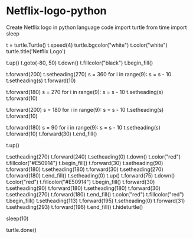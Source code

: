 # Netflix-logo-python
Create Netflix  logo in python language code
import turtle
from time import sleep

t = turtle.Turtle()
t.speed(4)
turtle.bgcolor("white")
t.color("white")
turtle.title('Netflix Logo')

t.up()
t.goto(-80, 50)
t.down()
t.fillcolor("black")
t.begin_fill()

t.forward(200)
t.setheading(270)
s = 360
for i in range(9):
    s = s - 10
    t.setheading(s)
    t.forward(10)

t.forward(180)
s = 270
for i in range(9):
    s = s - 10
    t.setheading(s)
    t.forward(10)

t.forward(200)
s = 180
for i in range(9):
    s = s - 10
    t.setheading(s)
    t.forward(10)

t.forward(180)
s = 90
for i in range(9):
    s = s - 10
    t.setheading(s)
    t.forward(10)
t.forward(30)
t.end_fill()

t.up()

t.setheading(270)
t.forward(240)
t.setheading(0)
t.down()
t.color("red")
t.fillcolor("#E50914")
t.begin_fill()
t.forward(30)
t.setheading(90)
t.forward(180)
t.setheading(180)
t.forward(30)
t.setheading(270)
t.forward(180)
t.end_fill()
t.setheading(0)
t.up()
t.forward(75)
t.down()
t.color("red")
t.fillcolor("#E50914")
t.begin_fill()
t.forward(30)
t.setheading(90)
t.forward(180)
t.setheading(180)
t.forward(30)
t.setheading(270)
t.forward(180)
t.end_fill()
t.color("red")
t.fillcolor("red")
t.begin_fill()
t.setheading(113)
t.forward(195)
t.setheading(0)
t.forward(31)
t.setheading(293)
t.forward(196)
t.end_fill()
t.hideturtle()

sleep(10)

turtle.done()
